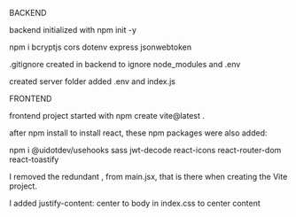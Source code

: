 BACKEND

backend initialized with npm init -y

npm i bcryptjs cors dotenv express jsonwebtoken

.gitignore created in backend to ignore node_modules and .env

created server folder
added .env and index.js

FRONTEND

frontend project started with npm create vite@latest .

after npm install to install react, these npm packages were also added:

npm i @uidotdev/usehooks sass jwt-decode react-icons react-router-dom react-toastify

I removed the redundant , from main.jsx, that is there when creating the Vite project.

I added justify-content: center to body in index.css to center content
